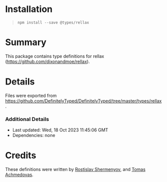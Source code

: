 # Installation
> `npm install --save @types/rellax`

# Summary
This package contains type definitions for rellax (https://github.com/dixonandmoe/rellax).

# Details
Files were exported from https://github.com/DefinitelyTyped/DefinitelyTyped/tree/master/types/rellax.

### Additional Details
 * Last updated: Wed, 18 Oct 2023 11:45:06 GMT
 * Dependencies: none

# Credits
These definitions were written by [Rostislav Shermenyov](https://github.com/shermendev), and [Tomas Achmedovas](https://github.com/minvs1).
